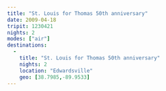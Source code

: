 ```yaml
---
title: "St. Louis for Thomas 50th anniversary"
date: 2009-04-18
tripit: 1230421
nights: 2
modes: ["air"]
destinations:
  -
    title: "St. Louis for Thomas 50th anniversary"
    nights: 2
    location: "Edwardsville"
    geo: [38.7985,-89.9533]
---
```


